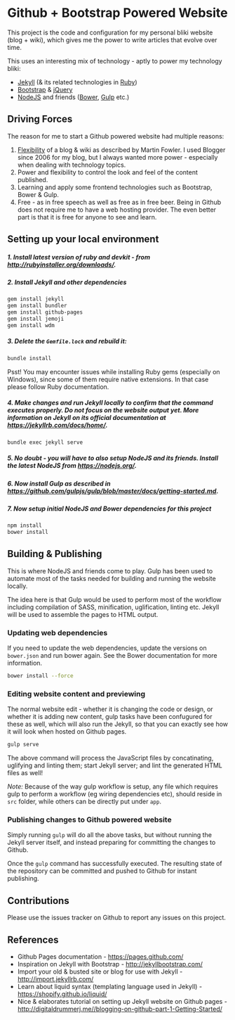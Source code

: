# Github + Bootstrap Powered Website
This project is the code and configuration for my personal bliki website (blog + wiki), which gives me the power to write articles that evolve over time.

This uses an interesting mix of technology - aptly to power my technology bliki:
* [Jekyll](https://jekyllrb.com) (& its related technologies in [Ruby](https://www.ruby-lang.org))
* [Bootstrap](http://getbootstrap.com/) & [jQuery](https://jquery.com/)
* [NodeJS](https://nodejs.org) and friends ([Bower](https://bower.io/), [Gulp](http://gulpjs.com/) etc.)

## Driving Forces
The reason for me to start a Github powered website had multiple reasons:

1. [Flexibility](http://www.martinfowler.com/bliki/WhatIsaBliki.html) of a blog & wiki as described by Martin Fowler. I used Blogger since 2006 for my blog, but I always wanted more power - especially when dealing with technology topics.
2. Power and flexibility to control the look and feel of the content published.
3. Learning and apply some frontend technologies such as Bootstrap, Bower & Gulp.
4. Free - as in free speech as well as free as in free beer. Being in Github does not require me to have a web hosting provider. The even better part is that it is free for anyone to see and learn. 

## Setting up your local environment
##### 1. Install latest version of ruby and devkit - from http://rubyinstaller.org/downloads/.

##### 2. Install Jekyll and other dependencies

```bash
gem install jekyll
gem install bundler
gem install github-pages
gem install jemoji
gem install wdm
```
##### 3. Delete the ```Gemfile.lock``` and rebuild it:

```bash
bundle install
```
Psst! You may encounter issues while installing Ruby gems (especially on Windows), since some of them require native extensions. In that case please follow Ruby documentation.

##### 4. Make changes and run Jekyll locally to confirm that the command executes properly. Do not focus on the website output yet. More information on Jekyll on its official documentation at https://jekyllrb.com/docs/home/.
```bash
bundle exec jekyll serve
```

##### 5. No doubt - you will have to also setup NodeJS and its friends. Install the latest NodeJS from https://nodejs.org/.

##### 6. Now install Gulp as described in https://github.com/gulpjs/gulp/blob/master/docs/getting-started.md.

##### 7. Now setup initial NodeJS and Bower dependencies for this project

```bash
npm install
bower install
```

## Building & Publishing
This is where NodeJS and friends come to play. Gulp has been used to automate most of the tasks needed for building and running the website locally.

The idea here is that Gulp would be used to perform most of the workflow including compilation of SASS, minification, uglification, linting etc. Jekyll will be used to assemble the pages to HTML output. 

### Updating web dependencies
If you need to update the web dependencies, update the versions on ```bower.json``` and run bower again. See the Bower documentation for more information.
```bash
bower install --force
```

### Editing website content and previewing
The normal website edit - whether it is changing the code or design, or whether it is adding new content, gulp tasks have been confugured for these as well, which will also run the Jekyll, so that you can exactly see how it will look when hosted on Github pages.

```bash
gulp serve
```

The above command will process the JavaScript files by concatinating, uglifying and linting them; start Jekyll server; and lint the generated HTML files as well!

*Note:* Because of the way gulp workflow is setup, any file which requires gulp to perform a workflow (eg wiring dependencies etc), should reside in `src` folder, while others can be directly put under `app`.

### Publishing changes to Github powered website
Simply running ```gulp``` will do all the above tasks, but without running the Jekyll server itself, and instead preparing for committing the changes to Github.

Once the ```gulp``` command has successfully executed. The resulting state of the repository can be committed and pushed to Github for instant publishing.

## Contributions
Please use the issues tracker on Github to report any issues on this project. 

## References
* Github Pages documentation - https://pages.github.com/
* Inspiration on Jekyll with Bootstrap - http://jekyllbootstrap.com/
* Import your old & busted site or blog for use with Jekyll - http://import.jekyllrb.com/
* Learn about liquid syntax (templating language used in Jekyll) - https://shopify.github.io/liquid/
* Nice & elaborates tutorial on setting up Jekyll website on Github pages - http://digitaldrummerj.me//blogging-on-github-part-1-Getting-Started/
